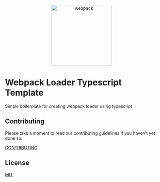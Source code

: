 
<div align="center">
  <a href="https://github.com/webpack/webpack">
    <img width="200" height="200" vspace="" hspace="25" src="https://webpack.js.org/assets/icon-square-big.svg" alt="webpack">
  </a>
</div>

# Webpack Loader Typescript Template
Simple boilerplate for creating webpack loader using typescript


## Contributing

Please take a moment to read our contributing guidelines if you haven't yet done so.

[CONTRIBUTING](./.github/CONTRIBUTING.md)

## License

[MIT](./LICENSE)
